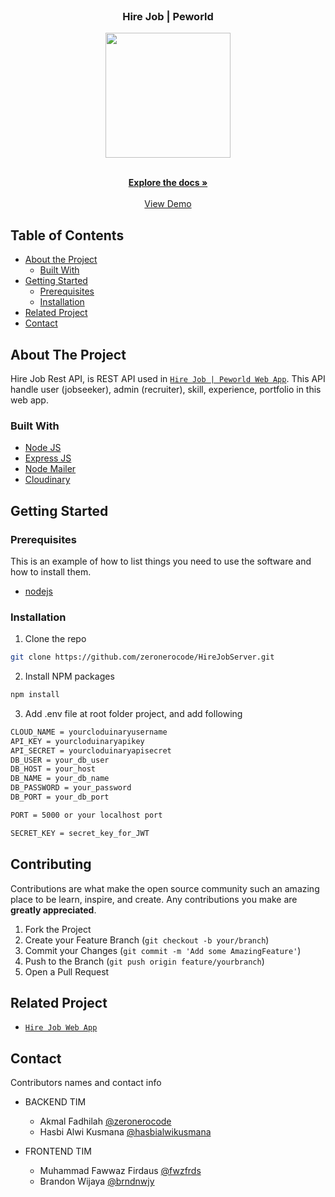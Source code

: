 <br />
<p align="center">

  <h3 align="center">Hire Job | Peworld</h3>
  <p align="center">
    <image align="center" width="200" src='https://res.cloudinary.com/wazcomp/image/upload/v1658495119/Peworld/logo-purple_f6e7sj.png' />
  </p>

  <p align="center">
    <br />
    <a href="https://github.com/zeronerocode/HireJobServer"><strong>Explore the docs »</strong></a>
    <br />
    <br />
    <a href="https://hire-job-server.herokuapp.com/">View Demo</a>
  </p>
</p>



<!-- TABLE OF CONTENTS -->
## Table of Contents

* [About the Project](#about-the-project)
  * [Built With](#built-with)
* [Getting Started](#getting-started)
  * [Prerequisites](#prerequisites)
  * [Installation](#installation)
* [Related Project](#related-project-backend)
* [Contact](#contact)



<!-- ABOUT THE PROJECT -->
## About The Project


Hire Job Rest API, is REST API used in [`Hire Job | Peworld Web App`](https://hirejob-fe.vercel.app/). This API handle user (jobseeker), admin (recruiter), skill, experience, portfolio in this web app. 

### Built With

* [Node JS](https://nodejs.org/en/docs/)
* [Express JS](https://expressjs.com/)
* [Node Mailer](https://nodemailer.com/)
* [Cloudinary](https://cloudinary.com/)


<!-- GETTING STARTED -->
## Getting Started

### Prerequisites

This is an example of how to list things you need to use the software and how to install them.

* [nodejs](https://nodejs.org/en/download/)

### Installation

1. Clone the repo
```sh
git clone https://github.com/zeronerocode/HireJobServer.git
```
2. Install NPM packages
```sh
npm install
```
3. Add .env file at root folder project, and add following
```sh
CLOUD_NAME = yourcloduinaryusername
API_KEY = yourcloduinaryapikey
API_SECRET = yourcloduinaryapisecret
DB_USER = your_db_user
DB_HOST = your_host
DB_NAME = your_db_name
DB_PASSWORD = your_password
DB_PORT = your_db_port

PORT = 5000 or your localhost port

SECRET_KEY = secret_key_for_JWT

```

<!-- CONTRIBUTING -->
## Contributing

Contributions are what make the open source community such an amazing place to be learn, inspire, and create. Any contributions you make are **greatly appreciated**.

1. Fork the Project
2. Create your Feature Branch (`git checkout -b your/branch`)
3. Commit your Changes (`git commit -m 'Add some AmazingFeature'`)
4. Push to the Branch (`git push origin feature/yourbranch`)
5. Open a Pull Request



## Related Project
* [`Hire Job Web App`](https://hirejob-fe.vercel.app/)


<!-- CONTACT -->
## Contact

Contributors names and contact info

* BACKEND TIM
  * Akmal Fadhilah [@zeronerocode](https://github.com/zeronerocode)
  * Hasbi Alwi Kusmana [@hasbialwikusmana](https://github.com/hasbialwikusmana)

* FRONTEND TIM
  * Muhammad Fawwaz Firdaus [@fwzfrds](https://github.com/fwzfrds)
  * Brandon Wijaya [@brndnwjy](https://github.com/brndnwjy)